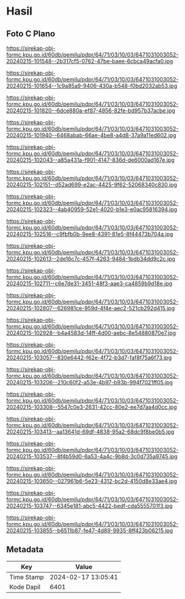 # Hasil

## Foto C Plano

https://sirekap-obj-formc.kpu.go.id/60db/pemilu/pdpr/64/71/03/10/03/6471031003052-20240215-101548--2b317cf5-0762-47be-baee-6cbca49acfa0.jpg

https://sirekap-obj-formc.kpu.go.id/60db/pemilu/pdpr/64/71/03/10/03/6471031003052-20240215-101654--1c9a85a9-9406-430a-b548-f0bd2032ab53.jpg

https://sirekap-obj-formc.kpu.go.id/60db/pemilu/pdpr/64/71/03/10/03/6471031003052-20240215-101820--6dce880a-ef87-4856-82fe-bd957b37acbe.jpg

https://sirekap-obj-formc.kpu.go.id/60db/pemilu/pdpr/64/71/03/10/03/6471031003052-20240215-101940--6468abab-66ae-4be8-a4d8-37a9a11ed602.jpg

https://sirekap-obj-formc.kpu.go.id/60db/pemilu/pdpr/64/71/03/10/03/6471031003052-20240215-102043--a85a431a-f901-4147-836d-de6000ad167e.jpg

https://sirekap-obj-formc.kpu.go.id/60db/pemilu/pdpr/64/71/03/10/03/6471031003052-20240215-102151--d52ad699-e2ac-4425-9f62-52068340c830.jpg

https://sirekap-obj-formc.kpu.go.id/60db/pemilu/pdpr/64/71/03/10/03/6471031003052-20240215-102323--4ab40959-52e1-4020-b1e3-e0ac95816394.jpg

https://sirekap-obj-formc.kpu.go.id/60db/pemilu/pdpr/64/71/03/10/03/6471031003052-20240215-102516--c9fbfb0b-9ee8-4391-81e5-8f44473b704a.jpg

https://sirekap-obj-formc.kpu.go.id/60db/pemilu/pdpr/64/71/03/10/03/6471031003052-20240215-102613--2de16c7c-457f-4263-9484-1bdb34dd9c2c.jpg

https://sirekap-obj-formc.kpu.go.id/60db/pemilu/pdpr/64/71/03/10/03/6471031003052-20240215-102711--c6e7de31-3451-48f3-aae3-ca4859b9d18e.jpg

https://sirekap-obj-formc.kpu.go.id/60db/pemilu/pdpr/64/71/03/10/03/6471031003052-20240215-102807--626981ce-959d-4f4e-aec2-521cb292d415.jpg

https://sirekap-obj-formc.kpu.go.id/60db/pemilu/pdpr/64/71/03/10/03/6471031003052-20240215-102928--b4a4583d-14ff-4d00-aebc-8e54880870e7.jpg

https://sirekap-obj-formc.kpu.go.id/60db/pemilu/pdpr/64/71/03/10/03/6471031003052-20240215-103057--830e6442-f62e-4f72-b3d7-faf8f75a6f73.jpg

https://sirekap-obj-formc.kpu.go.id/60db/pemilu/pdpr/64/71/03/10/03/6471031003052-20240215-103206--210c60f2-a53e-4b97-b93b-994f7021ff05.jpg

https://sirekap-obj-formc.kpu.go.id/60db/pemilu/pdpr/64/71/03/10/03/6471031003052-20240215-103308--5547c0e3-2631-42cc-80e2-ee7d7aa4d0cc.jpg

https://sirekap-obj-formc.kpu.go.id/60db/pemilu/pdpr/64/71/03/10/03/6471031003052-20240215-103413--aa13641d-69df-4838-95a2-68dc9f8be0b5.jpg

https://sirekap-obj-formc.kpu.go.id/60db/pemilu/pdpr/64/71/03/10/03/6471031003052-20240215-103537--8f4b59d0-6a53-4a4c-9b8d-3c0d735a9745.jpg

https://sirekap-obj-formc.kpu.go.id/60db/pemilu/pdpr/64/71/03/10/03/6471031003052-20240215-103650--027961b6-5e23-4312-bc2d-4150d8e33ae4.jpg

https://sirekap-obj-formc.kpu.go.id/60db/pemilu/pdpr/64/71/03/10/03/6471031003052-20240215-103747--6345e181-abc5-4422-bedf-cda5555701f3.jpg

https://sirekap-obj-formc.kpu.go.id/60db/pemilu/pdpr/64/71/03/10/03/6471031003052-20240215-103855--b6511b87-fe47-4d89-9935-8ff423b06215.jpg


## Metadata

| Key        | Value               |
| ---------- | ------------------- |
| Time Stamp | 2024-02-17 13:05:41 |
| Kode Dapil | 6401                |



